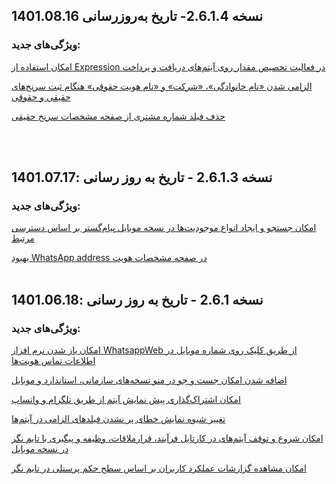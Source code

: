 ## نسخه 2.6.1.4- تاریخ به‌روزرسانی 1401.08.16
### ویژگی‌های جدید:
 [امکان استفاده از Expression در فعالیت تخصیص مقدار روی آیتم‌های دریافت و پرداخت](https://github.com/1stco/PayamGostarDocs/blob/f8f60fa6ca7c3338cfd4647a7efd81c723f1719e/releasenote/2.6.1/BPM.md)

[الزامی شدن «نام خانوادگی»، «شرکت» و «نام هویت حقوقی» هنگام ثبت سرنخ‌های حقیقی و حقوقی](https://github.com/1stco/PayamGostarDocs/blob/master/releasenote/2.6.1/IntegratedBank.md)

[حذف فیلد شماره مشتری از صفحه مشخصات سرنخ حقیقی](https://github.com/1stco/PayamGostarDocs/blob/master/releasenote/2.6.1/IntegratedBank.md)

<br>
<br>

## نسخه 2.6.1.3 - تاریخ به روز رسانی :1401.07.17

### ویژگی‌های جدید:

[امکان جستجو و ایجاد انواع موجودیت‌ها در نسخه موبایل پیام‌گستر بر اساس دسترسی مرتبط](https://github.com/1stco/PayamGostarDocs/blob/master/releasenote/2.6.1/Mobile.md)

[بهبود WhatsApp address در صفحه مشخصات هویت](https://github.com/1stco/PayamGostarDocs/blob/master/releasenote/2.6.1/IntegratedBank.md)
<br>
<br>

## نسخه 2.6.1 - تاریخ به روز رسانی :1401.06.18

### ویژگی‌های جدید:

[امکان باز شدن نرم افزار WhatsappWeb از طریق کلیک روی شماره موبایل در اطلاعات تماس هویت‌ها](https://github.com/1stco/PayamGostarDocs/blob/master/releasenote/2.6.1/IntegratedBank.md)

[اضافه شدن امکان جست و جو در منو نسخه‌های سازمانی، استاندارد و موبایل](https://github.com/1stco/PayamGostarDocs/blob/master/releasenote/2.6.1/General.md)

[امکان اشتراک‌گذاری پیش نمایش آیتم از طریق تلگرام و واتساپ](https://github.com/1stco/PayamGostarDocs/blob/master/releasenote/2.6.1/Customization.md)

[تغییر شیوه نمایش خطای پر نشدن فیلدهای الزامی در آیتم‌ها](https://github.com/1stco/PayamGostarDocs/blob/master/releasenote/2.6.1/ExtraFields.md)

[امکان شروع و توقف آیتم‌های در کارتابل فرآیند، قرارملاقات، وظیفه و پیگیری با تایم نگر در نسخه موبایل](https://github.com/1stco/PayamGostarDocs/blob/master/releasenote/2.6.1/TimeNegar.md)

[امکان مشاهده گزارشات عملکرد کاربران بر اساس سطح حکم پرسنلی در تایم نگر](https://github.com/1stco/PayamGostarDocs/blob/master/releasenote/2.6.1/Mobile.md)
